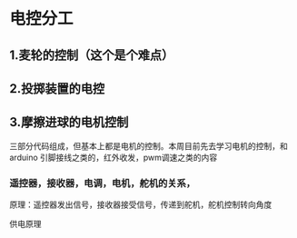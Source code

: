 # 电控分工



## 1.麦轮的控制（这个是个难点）

##  2.投掷装置的电控

## 3.摩擦进球的电机控制

 三部分代码组成，但基本上都是电机的控制。本周目前先去学习电机的控制，和arduino 引脚接线之类的，红外收发，pwm调速之类的内容



### 遥控器，接收器，电调，电机，舵机的关系，

原理：遥控器发出信号，接收器接受信号，传递到舵机，舵机控制转向角度

供电原理
